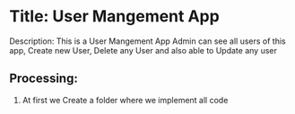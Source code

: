 <h1>Title: User Mangement App</h1>
<article> <span> Description: </span> This is a User Mangement App Admin can see all users of this app, Create new User, Delete any User and also able to Update any user </article>

<h2> Processing: </h2>
<ol type="1">
  <li> At first we Create a folder where we implement all code </li>
   
</ol>  


